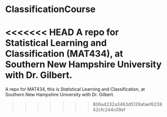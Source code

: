 # ClassificationCourse
<<<<<<< HEAD
A repo for Statistical Learning and Classification (MAT434), at Southern New Hampshire University with Dr. Gilbert.
=======
A repo for MAT434, this is Statistical Learning and Classification, at Southern New Hampshire University with Dr. Gilbert.
>>>>>>> 806a4232a3463d5129afaef623842cfc244c09ef
